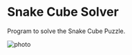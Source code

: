 Snake Cube Solver
=================

Program to solve the Snake Cube Puzzle.


![photo](https://raw2.github.com/qpleple/snake-cube-solver/master/image.jpg)
